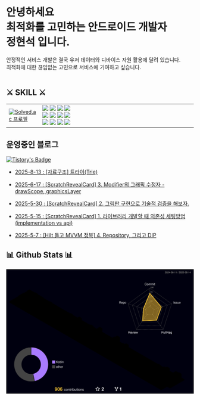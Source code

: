 
# 안녕하세요<br>최적화를 고민하는 안드로이드 개발자<br>정현석 입니다.  
안정적인 서비스 개발은 결국 유저 데이터와 디바이스 자원 활용에 달려 있습니다.  
최적화에 대한 끊임없는 고민으로 서비스에 기여하고 싶습니다.
</br>
</br>

## ⚔ SKILL ⚔
<table style="table-layout: fixed">
  <tr>
    <td>
      <a href="https://solved.ac/profile/hyuns6677">
        <img src="http://mazassumnida.wtf/api/v2/generate_badge?boj=hyuns6677" alt="Solved.ac 프로필" style="width: 100%;">
      </a>
    </td>
    <td style="width: 400px;">
      <img src="https://img.shields.io/badge/Android-3DDC84?style=flat&logo=Android&logoColor=white"/>
        <img src="https://img.shields.io/badge/PyTorch-EE4C2C?style=flat&logo=PyTorch&logoColor=white"/>
        <img src="https://img.shields.io/badge/VisualStudioCode-007ACC?style=flat&logo=VisualStudioCode&logoColor=white"/>
        <img src="https://img.shields.io/badge/SQLite-003B57?style=flat&logo=SQLite&logoColor=white"/> </br>
        <img src="https://img.shields.io/badge/Jupyter-F37626?style=flat&logo=Jupyter&logoColor=white"/>
        <img src="https://img.shields.io/badge/Numpy-013243?style=flat&logo=Numpy&logoColor=white"/>
        <img src="https://img.shields.io/badge/Pandas-150458?style=flat&logo=Pandas&logoColor=white"/>
        <img src="https://img.shields.io/badge/GoogleColab-F9AB00?style=flat&logo=GoogleColab&logoColor=white"/> </br>
        <img src="https://img.shields.io/badge/kotlin-7F52FF?style=flat&logo=kotlin&logoColor=white"/>
        <img src="https://img.shields.io/badge/python-3776AB?style=flat&logo=python&logoColor=white"/>
        <img src="https://img.shields.io/badge/java-F7DF1E?style=flat&logo=java&logoColor=white"/>
        <img src="https://img.shields.io/badge/openCV-5C3EE8?style=flat&logo=openCV&logoColor=white"/>
      </td>
  </tr>
</table>



## 운영중인 블로그
[![Tistory's Badge](https://github-readme-tistory-card.vercel.app/api/badge?name=renovatio&theme=default)](https://renovatio-dev-hyuns.tistory.com)  
 - [2025-8-13 : [자료구조] 트라이(Trie)](https://renovatio-dev-hyuns.tistory.com/13)
  
 - [2025-6-17 : [ScratchRevealCard] 3. Modifier의 그래픽 수정자 - drawScope, graphicsLayer](https://renovatio-dev-hyuns.tistory.com/12)
  
 - [2025-5-30 : [ScratchRevealCard] 2. 그림판 구현으로 기술적 검증을 해보자.](https://renovatio-dev-hyuns.tistory.com/11)
  
 - [2025-5-15 : [ScratchRevealCard] 1. 라이브러리 개발할 때 의존성 세팅방법 (implementation vs api)](https://renovatio-dev-hyuns.tistory.com/10)
  
 - [2025-5-7 : [Hilt 들고 MVVM 정복] 4. Repository, 그리고 DIP](https://renovatio-dev-hyuns.tistory.com/9)
  
<!--
[![Velog's GitHub stats](https://velog-readme-2.vercel.app/api/badge-stats?color=dark&name=renovatio_hyuns)](https://velog.io/@renovatio_hyuns)  
[![Velog's GitHub stats](https://velog-readme-stats.vercel.app/api?name=renovatio_hyuns&color=dark)](https://velog-readme-stats.vercel.app/api/redirect?name=renovatio_hyuns)
-->


## 📊 Github Stats 📊
![](./profile-3d-contrib/profile-night-rainbow.svg)
